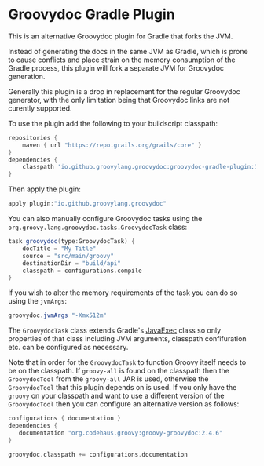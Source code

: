Groovydoc Gradle Plugin
=======================

This is an alternative Groovydoc plugin for Gradle that forks the JVM.
 
Instead of generating the docs in the same JVM as Gradle, which is prone to cause conflicts and place strain on the memory consumption of the Gradle process, this plugin will fork a separate JVM for Groovydoc generation.

Generally this plugin is a drop in replacement for the regular Groovydoc generator, with the only limitation being that Groovydoc links are not curently supported. 

To use the plugin add the following to your buildscript classpath:

```groovy
repositories {
    maven { url "https://repo.grails.org/grails/core" }
}
dependencies {
    classpath 'io.github.groovylang.groovydoc:groovydoc-gradle-plugin:1.0.1'
}
```

Then apply the plugin:

```groovy
apply plugin:"io.github.groovylang.groovydoc"
```

You can also manually configure Groovydoc tasks using the `org.groovy.lang.groovydoc.tasks.GroovydocTask` class:

```groovy
task groovydoc(type:GroovydocTask) {
    docTitle = "My Title"
    source = "src/main/groovy"
    destinationDir = "build/api"
    classpath = configurations.compile
}
```

If you wish to alter the memory requirements of the task you can do so using the `jvmArgs`:

```groovy
groovydoc.jvmArgs "-Xmx512m"
```

The `GroovydocTask` class extends Gradle's [JavaExec](https://docs.gradle.org/current/dsl/org.gradle.api.tasks.JavaExec.html) class so only properties of that class including JVM arguments, classpath confifuration etc. can be configured as necessary.

Note that in order for the `GroovydocTask` to function Groovy itself needs to be on the classpath. If `groovy-all` is found on the classpath then the `GroovydocTool` from the `groovy-all` JAR is used, otherwise the `GroovydocTool` that this plugin depends on is used. If you only have the `groovy` on your classpath and want to use a different version of the `GroovydocTool` then you can configure an alternative version as follows:

```groovy
configurations { documentation }
dependencies {
   documentation "org.codehaus.groovy:groovy-groovydoc:2.4.6"
}

groovydoc.classpath += configurations.documentation
```
